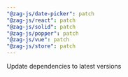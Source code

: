 ```yaml
---
"@zag-js/date-picker": patch
"@zag-js/react": patch
"@zag-js/solid": patch
"@zag-js/popper": patch
"@zag-js/vue": patch
"@zag-js/store": patch
---
```


Update dependencies to latest versions

